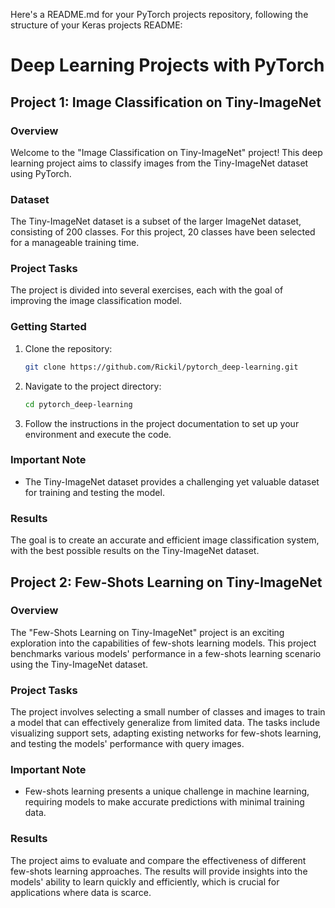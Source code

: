 Here's a README.md for your PyTorch projects repository, following the structure of your Keras projects README:

# Deep Learning Projects with PyTorch

## Project 1: Image Classification on Tiny-ImageNet

### Overview

Welcome to the "Image Classification on Tiny-ImageNet" project! This deep learning project aims to classify images from the Tiny-ImageNet dataset using PyTorch.

### Dataset

The Tiny-ImageNet dataset is a subset of the larger ImageNet dataset, consisting of 200 classes. For this project, 20 classes have been selected for a manageable training time.

### Project Tasks

The project is divided into several exercises, each with the goal of improving the image classification model.

### Getting Started

1. Clone the repository:
   ```bash
   git clone https://github.com/Rickil/pytorch_deep-learning.git
   ```

2. Navigate to the project directory:
   ```bash
   cd pytorch_deep-learning
   ```

3. Follow the instructions in the project documentation to set up your environment and execute the code.

### Important Note

- The Tiny-ImageNet dataset provides a challenging yet valuable dataset for training and testing the model.

### Results

The goal is to create an accurate and efficient image classification system, with the best possible results on the Tiny-ImageNet dataset.


## Project 2: Few-Shots Learning on Tiny-ImageNet

### Overview

The "Few-Shots Learning on Tiny-ImageNet" project is an exciting exploration into the capabilities of few-shots learning models. This project benchmarks various models' performance in a few-shots learning scenario using the Tiny-ImageNet dataset.

### Project Tasks

The project involves selecting a small number of classes and images to train a model that can effectively generalize from limited data. The tasks include visualizing support sets, adapting existing networks for few-shots learning, and testing the models' performance with query images.

### Important Note

- Few-shots learning presents a unique challenge in machine learning, requiring models to make accurate predictions with minimal training data.

### Results

The project aims to evaluate and compare the effectiveness of different few-shots learning approaches. The results will provide insights into the models' ability to learn quickly and efficiently, which is crucial for applications where data is scarce.
